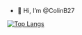 - 👋 Hi, I’m @ColinB27

[![Top Langs](https://github-readme-stats.vercel.app/api/top-langs/?username=colinb27&langs_count=6&count_private=true&layout=compact)](https://github.com/ColinB27)
